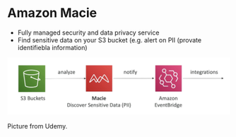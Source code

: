 # Amazon Macie

- Fully managed security and data privacy service
- Find sensitive data on your S3 bucket (e.g. alert on PII (provate identifiebla information) 



![image-20240211110018046](./assets/image-20240211110018046.png)

Picture from Udemy.
